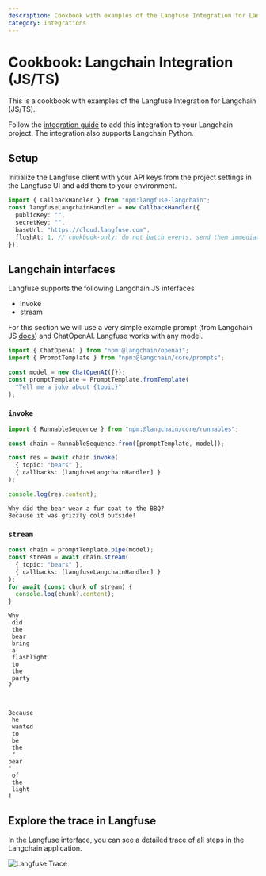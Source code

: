 ```yaml
---
description: Cookbook with examples of the Langfuse Integration for Langchain (JS/TS).
category: Integrations
---
```


# Cookbook: Langchain Integration (JS/TS)

This is a cookbook with examples of the Langfuse Integration for Langchain (JS/TS).

Follow the [integration guide](https://langfuse.com/integrations/frameworks/langchain) to add this integration to your Langchain project. The integration also supports Langchain Python.

## Setup

Initialize the Langfuse client with your API keys from the project settings in the Langfuse UI and add them to your environment.

```typescript
import { CallbackHandler } from "npm:langfuse-langchain";
const langfuseLangchainHandler = new CallbackHandler({
  publicKey: "",
  secretKey: "",
  baseUrl: "https://cloud.langfuse.com",
  flushAt: 1, // cookbook-only: do not batch events, send them immediately
});
```

## Langchain interfaces

Langfuse supports the following Langchain JS interfaces

- invoke
- stream

For this section we will use a very simple example prompt (from Langchain JS [docs](https://js.langchain.com/docs/expression_language/interface)) and ChatOpenAI. Langfuse works with any model.

```typescript
import { ChatOpenAI } from "npm:@langchain/openai";
import { PromptTemplate } from "npm:@langchain/core/prompts";

const model = new ChatOpenAI({});
const promptTemplate = PromptTemplate.fromTemplate(
  "Tell me a joke about {topic}"
);
```

### `invoke`

```typescript
import { RunnableSequence } from "npm:@langchain/core/runnables";

const chain = RunnableSequence.from([promptTemplate, model]);

const res = await chain.invoke(
  { topic: "bears" },
  { callbacks: [langfuseLangchainHandler] }
);

console.log(res.content);
```

    Why did the bear wear a fur coat to the BBQ?
    Because it was grizzly cold outside!

### `stream`

```typescript
const chain = promptTemplate.pipe(model);
const stream = await chain.stream(
  { topic: "bears" },
  { callbacks: [langfuseLangchainHandler] }
);
for await (const chunk of stream) {
  console.log(chunk?.content);
}
```

    Why
     did
     the
     bear
     bring
     a
     flashlight
     to
     the
     party
    ?



    Because
     he
     wanted
     to
     be
     the
     "
    bear
    "
     of
     the
     light
    !

## Explore the trace in Langfuse

In the Langfuse interface, you can see a detailed trace of all steps in the Langchain application.

![Langfuse Trace](https://langfuse.com/images/cookbook/js_integration_langchain_trace.png)
